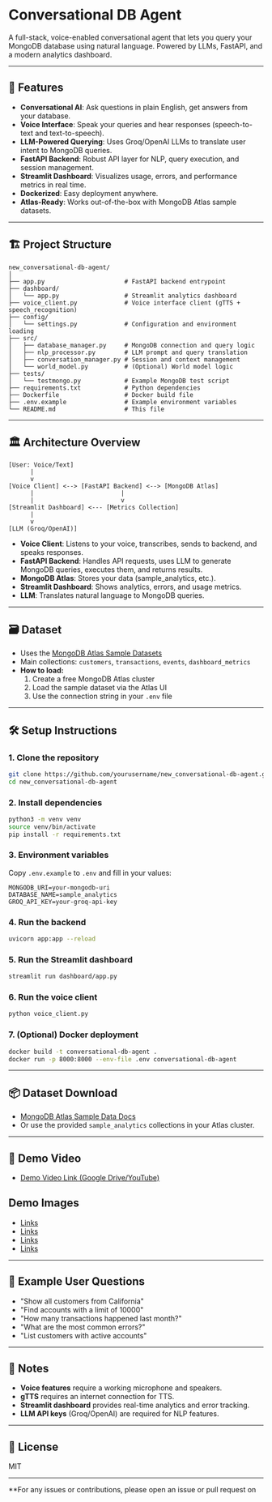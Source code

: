 # Conversational DB Agent

A full-stack, voice-enabled conversational agent that lets you query your MongoDB database using natural language. Powered by LLMs, FastAPI, and a modern analytics dashboard.

---

## 🚀 Features

- **Conversational AI**: Ask questions in plain English, get answers from your database.
- **Voice Interface**: Speak your queries and hear responses (speech-to-text and text-to-speech).
- **LLM-Powered Querying**: Uses Groq/OpenAI LLMs to translate user intent to MongoDB queries.
- **FastAPI Backend**: Robust API layer for NLP, query execution, and session management.
- **Streamlit Dashboard**: Visualizes usage, errors, and performance metrics in real time.
- **Dockerized**: Easy deployment anywhere.
- **Atlas-Ready**: Works out-of-the-box with MongoDB Atlas sample datasets.

---

## 🏗️ Project Structure

```
new_conversational-db-agent/
│
├── app.py                      # FastAPI backend entrypoint
├── dashboard/
│   └── app.py                  # Streamlit analytics dashboard
├── voice_client.py             # Voice interface client (gTTS + speech_recognition)
├── config/
│   └── settings.py             # Configuration and environment loading
├── src/
│   ├── database_manager.py     # MongoDB connection and query logic
│   ├── nlp_processor.py        # LLM prompt and query translation
│   ├── conversation_manager.py # Session and context management
│   └── world_model.py          # (Optional) World model logic
├── tests/
│   └── testmongo.py            # Example MongoDB test script
├── requirements.txt            # Python dependencies
├── Dockerfile                  # Docker build file
├── .env.example                # Example environment variables
└── README.md                   # This file
```

---

## 🏛️ Architecture Overview

```
[User: Voice/Text]
      |
      v
[Voice Client] <--> [FastAPI Backend] <--> [MongoDB Atlas]
      |                        |
      |                        v
[Streamlit Dashboard] <--- [Metrics Collection]
      |
      v
[LLM (Groq/OpenAI)]
```

- **Voice Client**: Listens to your voice, transcribes, sends to backend, and speaks responses.
- **FastAPI Backend**: Handles API requests, uses LLM to generate MongoDB queries, executes them, and returns results.
- **MongoDB Atlas**: Stores your data (sample_analytics, etc.).
- **Streamlit Dashboard**: Shows analytics, errors, and usage metrics.
- **LLM**: Translates natural language to MongoDB queries.

---

## 🗃️ Dataset

- Uses the [MongoDB Atlas Sample Datasets](https://www.mongodb.com/docs/atlas/sample-data/)
- Main collections: `customers`, `transactions`, `events`, `dashboard_metrics`
- **How to load:**  
  1. Create a free MongoDB Atlas cluster  
  2. Load the sample dataset via the Atlas UI  
  3. Use the connection string in your `.env` file

---

## 🛠️ Setup Instructions

### 1. **Clone the repository**

```sh
git clone https://github.com/yourusername/new_conversational-db-agent.git
cd new_conversational-db-agent
```

### 2. **Install dependencies**

```sh
python3 -m venv venv
source venv/bin/activate
pip install -r requirements.txt
```

### 3. **Environment variables**

Copy `.env.example` to `.env` and fill in your values:

```
MONGODB_URI=your-mongodb-uri
DATABASE_NAME=sample_analytics
GROQ_API_KEY=your-groq-api-key
```

### 4. **Run the backend**

```sh
uvicorn app:app --reload
```

### 5. **Run the Streamlit dashboard**

```sh
streamlit run dashboard/app.py
```

### 6. **Run the voice client**

```sh
python voice_client.py
```

### 7. **(Optional) Docker deployment**

```sh
docker build -t conversational-db-agent .
docker run -p 8000:8000 --env-file .env conversational-db-agent
```

---

## 📦 Dataset Download

- [MongoDB Atlas Sample Data Docs](https://www.mongodb.com/docs/atlas/sample-data/)
- Or use the provided `sample_analytics` collections in your Atlas cluster.

---

## 🎥 Demo Video

- [Demo Video Link (Google Drive/YouTube)](https://drive.google.com/drive/folders/17H1yD7YqIqrtIg6fHQ2Lwi7X-bNYpsuc?usp=sharing)

## Demo Images

- [Links](<img width="1440" alt="Screenshot 2025-06-21 at 5 07 23 AM" src="https://github.com/user-attachments/assets/5d5788eb-d18c-4924-aad5-e5cd20165f5d" />)
- [Links](<img width="1440" alt="Screenshot 2025-06-21 at 5 07 35 AM" src="https://github.com/user-attachments/assets/9de1979b-69d4-4c17-8328-d2ed6f970376" />)
- [Links](<img width="1440" alt="Screenshot 2025-06-21 at 5 07 49 AM" src="https://github.com/user-attachments/assets/c7d4db87-cc1b-47fd-a521-c304c88bfdc0" />)
- [Links](<img width="1440" alt="Screenshot 2025-06-21 at 5 08 04 AM" src="https://github.com/user-attachments/assets/14058837-f0c5-484b-8585-7a0f2866d906" />)

---

## 🤖 Example User Questions

- "Show all customers from California"
- "Find accounts with a limit of 10000"
- "How many transactions happened last month?"
- "What are the most common errors?"
- "List customers with active accounts"

---

## 📝 Notes

- **Voice features** require a working microphone and speakers.
- **gTTS** requires an internet connection for TTS.
- **Streamlit dashboard** provides real-time analytics and error tracking.
- **LLM API keys** (Groq/OpenAI) are required for NLP features.

---

## 📄 License

MIT

---

**For any issues or contributions, please open an issue or pull request on
